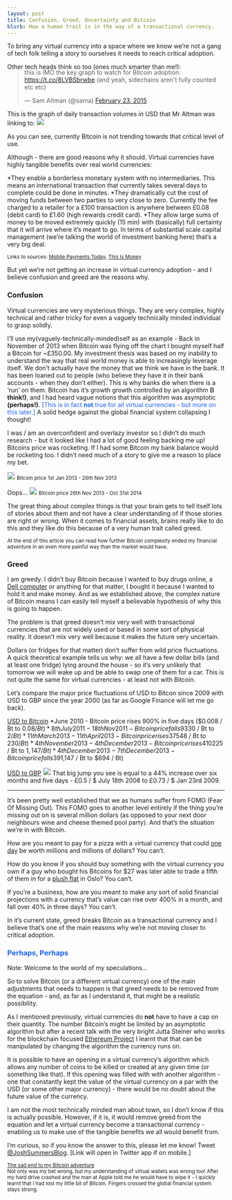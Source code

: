 ```yaml
---
layout: post
title: Confusion, Greed, Uncertainty and Bitcoin
blurb: How a human trait is in the way of a transactional currency.
---
```


To bring any virtual currency into a space where we know we’re not a gang of tech folk telling a story to ourselves it needs to reach critical adoption.  

Other tech heads think so too (ones much smarter than me!):
<div style="margin-top: -18px; margin-bottom: 10px;">
<blockquote class="twitter-tweet" lang="en"><p>this is IMO the key graph to watch for Bitcoin adoption: <a href="https://t.co/8LVBSbrwbe">https://t.co/8LVBSbrwbe</a> (and yeah, sidechains aren&#39;t fully counted etc etc)</p>&mdash; Sam Altman (@sama) <a href="https://twitter.com/sama/status/569948188829831169">February 23, 2015</a></blockquote>
<script async src="//platform.twitter.com/widgets.js" charset="utf-8"></script>
</div>

This is the graph of daily transaction volumes in USD that Mr Altman was linking to:
<img src="/images/bitcoinvolume.png" style="border:1px solid #dedede;">

As you can see, currently Bitcoin is not trending towards that critical level of use. 

Although - there are good reasons why it should. Virtual currencies have highly tangible benefits over real world currencies:

*They enable a borderless monetary system with no intermediaries. This means an international transaction that currently takes several days to complete could be done in minutes.
*They dramatically cut the cost of moving funds between two parties to very close to zero. Currently the fee charged to a retailer for a £100 transaction is anywhere between £0.08 (debit card) to £1.60 (high rewards credit card).
*They allow large sums of money to be moved extremely quickly (15 min) with (basically) full certainty that it will arrive where it’s meant to go. In terms of substantial scale capital management (we’re talking the world of investment banking here) that’s a very big deal.

<small>Links to sources: <a href="http://www.mobilepaymentstoday.com/articles/futureofpayments-bitcoin-has-advantages-over-traditional-banking-services/" target="_blank">Mobile Payments Today</a>, <a href="http://www.thisismoney.co.uk/money/cardsloans/article-2363930/Why-pay-use-credit-debit-card.html" target="_blank">This Is Money</a></small>

But yet we’re not getting an increase in virtual currency adoption - and I believe confusion and greed are the reasons why.

<h3>Confusion</h3>

Virtual currencies are very mysterious things. They are very complex, highly technical and rather tricky for even a vaguely technically minded individual to grasp solidly. 

I’ll use my(vaguely-technically-minded)self as an example - Back in November of 2013 when Bitcoin was flying off the chart I bought myself half a Bitcoin for ~£350.00. My investment thesis was based on my inability to understand the way that real world money is able to increasingly leverage itself. We don’t actually have the money that we think we have in the bank. It has been loaned out to people (who believe they have it in their bank accounts - when they don’t either). This is why banks die when there is a ‘run’ on them. Bitcoin has it’s growth growth controlled by an algorithm <b>(I think!)</b>, and I had heard vague notions that this algorithm was asymptotic <b>(perhaps!)</b>. <span style="color:#1D62F0">[This is in fact <b>not</b> true for all virtual currencies - but more on this later.]</span> A solid hedge against the global financial system collapsing I thought! 

I was / am an overconfident and overlazy investor so I didn’t do much research - but it looked like I had a lot of good feeling backing me up! Bitcoins price was rocketing. If I had some Bitcoin my bank balance would be rocketing too. I didn’t need much of a story to give me a reason to place my bet.

<img src="/images/jannovbitcoin.png" style="border:1px solid #dedede;">
<small>Bitcoin price 1st Jan 2013 - 26th Nov 2013</small>

Oops...
<img src="/images/novoctbitcoin.png" style="border:1px solid #dedede;"> 
<small>Bitcoin price 26th Nov 2013 - Oct 31st 2014</small>

The great thing about complex things is that your brain gets to tell itself lots of stories about them and not have a clear understanding of if those stories are right or wrong. When it comes to financial assets, brains really like to do this and they like do this because of a very human trait called greed.

<small>At the end of this article you can read how further Bitcoin complexity ended my financial adventure in an even more painful way than the market would have.</small>

<h3>Greed</h3>

I am greedy. I didn’t buy Bitcoin because I wanted to buy drugs online, a <a href="http://www.dell.com/learn/us/en/uscorp1/campaigns/bitcoin-marketing" target="_blank">Dell computer</a> or anything for that matter, I bought it because I wanted to hold it and make money. And as we established above, the complex nature of Bitcoin means I can easily tell myself a believable hypothesis of why this is going to happen.

The problem is that greed doesn’t mix very well with transactional currencies that are not widely used or based in some sort of physical reality. It doesn’t mix very well because it makes the future very uncertain. 

Dollars (or fridges for that matter) don’t suffer from wild price fluctuations. A quick theoretical example tells us why: we all have a few dollar bills (and at least one fridge) lying around the house - so it’s very unlikely that tomorrow we will wake up and be able to swap one of them for a car. This is not quite the same for virtual currencies - at least not with Bitcoin. 

Let’s compare the major price fluctuations of USD to Bitcon since 2009 with USD to GBP since the year 2000 (as far as Google Finance will let me go back).

<u>USD to Bitcoin</u>
*June 2010 - Bitcoin price rises 900% in five days ($0.008 / Bt to $0.08 / Bt)
*8th July 2011 - 18th Nov 2011 - Bitcoin price falls 93% in four months and ten days (and ~50% in one day) ($30 / Bt to $2 / Bt)
*11th March 2013 - 11th April 2013 -  Bitcoin price rises 375% in one month ($48 / Bt to $230 / Bt)
*4th November 2013 - 4th December 2013 - Bitcoin price rises 410% in one month ($225 / Bt to $1,147 / Bt)
*4th December 2013 - 7th December 2013 - Bitcoin price falls 39% in three days ($1,147 / Bt to $694 / Bt)


<u>USD to GBP</u>
<img src="/images/usdtogbp.png" style="border:1px solid #dedede;">
That big jump you see is equal to a 44% increase over six months and five days - £0.5 / $ July 18th 2008 to £0.73 / $ Jan 23rd 2009.

***

It’s been pretty well established that we as humans suffer from FOMO (Fear Of Missing Out). This FOMO goes to another level entirely if the thing you’re missing out on is several million dollars (as opposed to your next door neighbours wine and cheese themed pool party). And that’s the situation we’re in with Bitcoin. 

How are you meant to pay for a pizza with a virtual currency that could <a href="http://www.forbes.com/sites/ericmack/2013/12/23/the-bitcoin-pizza-purchase-thats-worth-7-million-today/" target="_blank">one day</a> be worth millions and millions of dollars? You can’t. 

How do you know if you should buy something with the virtual currency you own if a guy who bought his Bitcoins for $27 was later able to trade a fifth of them in for a <a href="http://www.theguardian.com/technology/2013/oct/29/bitcoin-forgotten-currency-norway-oslo-home" target="_blank">plush flat</a> in Oslo? You can’t. 

If you’re a business, how are you meant to make any sort of solid financial projections with a currency that’s value can rise over 400% in a month, and fall over 40% in three days? You can’t.

In it’s current state, greed breaks Bitcoin as a transactional currency and I believe that’s one of the main reasons why we’re not moving closer to critical adoption. 

<h3 style="color:#1D62F0">Perhaps, Perhaps</h3>

Note: Welcome to the world of my speculations...

So to solve Bitcoin (or a different virtual currency) one of the main adjustments that needs to happen is that greed needs to be removed from the equation - and, as far as I understand it, that might be a realistic possibility.

As I mentioned previously, virtual currencies do <b>not</b> have to have a cap on their quantity. The number Bitcoin’s might be limited by an asymptotic algorithm but after a recent talk with the very bright Jutta Steiner who works for the blockchain focused <a href="https://ethereum.org/"  target="_blank">Ethereum Project</a> I learnt that that can be manipulated by changing the algorithm the currency runs on. 

It is possible to have an opening in a virtual currency’s algorithm which allows any number of coins to be killed or created at any given time (or something like that). If this opening was filled with with another algorithm - one that constantly kept the value of the virtual currency on a par with the USD (or some other major currency) - there would be no doubt about the future value of the currency. 

I am not the most technically minded man about town, so I don’t know if this is actually possible. However, if it is, it would remove greed from the equation and let a virtual currency become a transactional currency - enabling us to make use of the tangible benefits we all would benefit from.

I’m curious, so if you know the answer to this, please let me know! Tweet <a href="http://deeplink.me/twitter.com/joshsummersblog">@JoshSummersBlog</a>. [Link will open in Twitter app if on mobile.]

<small>
<u>The sad end to my Bitcoin adventure</u><br>
Not only was my bet wrong, but my understanding of virtual wallets was wrong too! After my hard drive crashed and the man at Apple told me he would have to wipe it - I quickly learnt that I had lost my little bit of Bitcoin. Fingers crossed the global financial system stays strong.
</small>